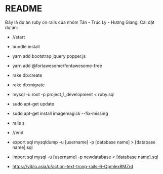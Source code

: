 # README

Đây là dự án ruby on rails của nhóm Tân - Trúc Ly - Hương Giang. 
Cài đặt dự án:

* //start

* bundle install

* yarn add bootstrap jquery popper.js

* yarn add @fortawesome/fontawesome-free

* rake db:create

* rake db:migrate

* mysql -u root -p project_1_development < ruby.sql

* sudo apt-get update

* sudo apt-get install imagemagick --fix-missing

* rails s

* //end


* export sql mysqldump -u [username] -p [database name] > [database name].sql
* import sql mysql -u [username] -p newdatabase < [database name].sql
* https://viblo.asia/p/action-text-trong-rails-6-Qpmlex8MZrd